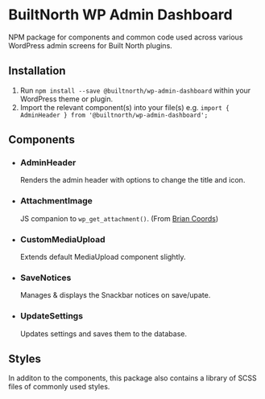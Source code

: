 # BuiltNorth WP Admin Dashboard

NPM package for components and common code used across various WordPress admin screens for Built North plugins.

## Installation

1. Run `npm install --save @builtnorth/wp-admin-dashboard` within your WordPress theme or plugin.
2. Import the relevant component(s) into your file(s) e.g. `import { AdminHeader } from '@builtnorth/wp-admin-dashboard';`

## Components

-   ### AdminHeader
    Renders the admin header with options to change the title and icon.
-   ### AttachmentImage
    JS companion to `wp_get_attachment()`. (From [Brian Coords](https://github.com/bacoords/example-image-block/blob/main/src/AttachmentImage.js))
-   ### CustomMediaUpload
    Extends default MediaUpload component slightly.
-   ### SaveNotices
    Manages & displays the Snackbar notices on save/upate.
-   ### UpdateSettings
    Updates settings and saves them to the database.

## Styles

In additon to the components, this package also contains a library of SCSS files of commonly used styles.
